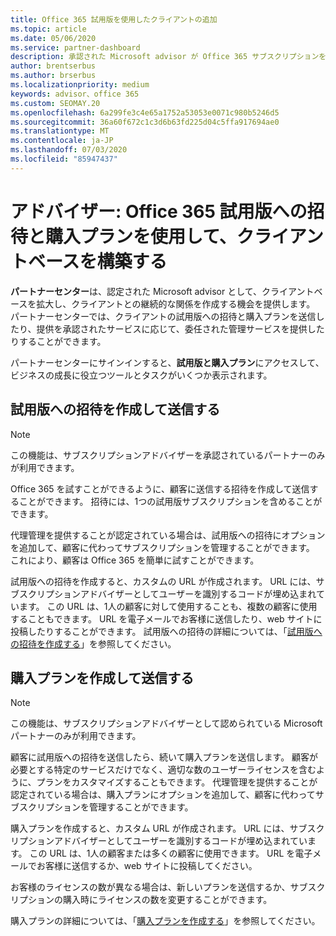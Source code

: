 ```yaml
---
title: Office 365 試用版を使用したクライアントの追加
ms.topic: article
ms.date: 05/06/2020
ms.service: partner-dashboard
description: 承認された Microsoft advisor が Office 365 サブスクリプションを拡張する方法について説明します。 Office 365 試用版への招待および購入プランを作成してクライアントに送信します。
author: brentserbus
ms.author: brserbus
ms.localizationpriority: medium
keywords: advisor、office 365
ms.custom: SEOMAY.20
ms.openlocfilehash: 6a299fe3c4e65a1752a53053e0071c980b5246d5
ms.sourcegitcommit: 36a60f672c1c3d6b63fd225d04c5ffa917694ae0
ms.translationtype: MT
ms.contentlocale: ja-JP
ms.lasthandoff: 07/03/2020
ms.locfileid: "85947437"
---
```

# <a name="advisors-build-your-client-base-with-office-365-trial-invitations-and-purchase-offers"></a>アドバイザー: Office 365 試用版への招待と購入プランを使用して、クライアントベースを構築する

**パートナーセンター**は、認定された Microsoft advisor として、クライアントベースを拡大し、クライアントとの継続的な関係を作成する機会を提供します。 パートナーセンターでは、クライアントの試用版への招待と購入プランを送信したり、提供を承認されたサービスに応じて、委任された管理サービスを提供したりすることができます。

パートナーセンターにサインインすると、**試用版と購入プラン**にアクセスして、ビジネスの成長に役立つツールとタスクがいくつか表示されます。

## <a name="create-and-send-trial-invitations"></a>試用版への招待を作成して送信する

> [!NOTE]
> この機能は、サブスクリプションアドバイザーを承認されているパートナーのみが利用できます。

Office 365 を試すことができるように、顧客に送信する招待を作成して送信することができます。 招待には、1つの試用版サブスクリプションを含めることができます。

代理管理を提供することが認定されている場合は、試用版への招待にオプションを追加して、顧客に代わってサブスクリプションを管理することができます。 これにより、顧客は Office 365 を簡単に試すことができます。

試用版への招待を作成すると、カスタムの URL が作成されます。 URL には、サブスクリプションアドバイザーとしてユーザーを識別するコードが埋め込まれています。 この URL は、1人の顧客に対して使用することも、複数の顧客に使用することもできます。 URL を電子メールでお客様に送信したり、web サイトに投稿したりすることができます。
試用版への招待の詳細については、「[試用版への招待を作成する](advisors-create-a-trial-invitation.md)」を参照してください。

## <a name="create-and-send-purchase-offers"></a>購入プランを作成して送信する

> [!NOTE]
> この機能は、サブスクリプションアドバイザーとして認められている Microsoft パートナーのみが利用できます。

顧客に試用版への招待を送信したら、続いて購入プランを送信します。 顧客が必要とする特定のサービスだけでなく、適切な数のユーザーライセンスを含むように、プランをカスタマイズすることもできます。 代理管理を提供することが認定されている場合は、購入プランにオプションを追加して、顧客に代わってサブスクリプションを管理することができます。

購入プランを作成すると、カスタム URL が作成されます。 URL には、サブスクリプションアドバイザーとしてユーザーを識別するコードが埋め込まれています。 この URL は、1人の顧客または多くの顧客に使用できます。 URL を電子メールでお客様に送信するか、web サイトに投稿してください。

お客様のライセンスの数が異なる場合は、新しいプランを送信するか、サブスクリプションの購入時にライセンスの数を変更することができます。

購入プランの詳細については、「[購入プランを作成する](advisor-create-a-purchase-offer.md)」を参照してください。
